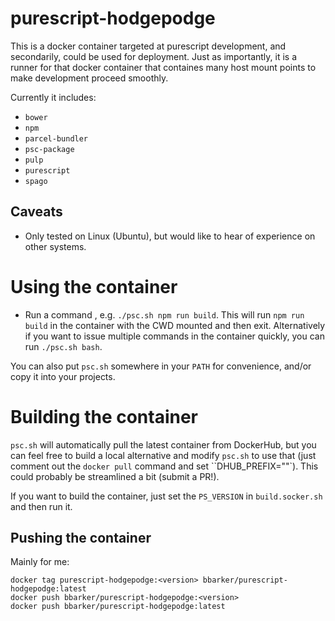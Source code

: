 # purescript-hodgepodge

This is a docker container targeted at purescript development, and secondarily,
could be used for deployment. Just as importantly, it is a runner for that docker
container that containes many host mount points to make development proceed smoothly.

Currently it includes:

* `bower`
* `npm`
* `parcel-bundler`
* `psc-package`
* `pulp`
* `purescript`
* `spago`

## Caveats
* Only tested on Linux (Ubuntu), but would like to hear of experience on other
  systems.

# Using the container

* Run a command , e.g. `./psc.sh npm run build`. This will run `npm run build`
in the container with the CWD mounted and then exit. Alternatively
if you want to issue multiple commands in the container quickly, you can run
`./psc.sh bash`.

You can also put `psc.sh` somewhere in your `PATH` for convenience, and/or
copy it into your projects.


# Building the container

`psc.sh` will automatically pull the latest container from DockerHub, but you
can feel free to build a local alternative and modify `psc.sh` to use that (just
comment out the `docker pull` command and set ``DHUB_PREFIX=""`). This could probably be streamlined a bit
(submit a PR!).

If you want to build the container, just set the `PS_VERSION` in `build.socker.sh`
and then run it.

## Pushing the container

Mainly for me:

```
docker tag purescript-hodgepodge:<version> bbarker/purescript-hodgepodge:latest
docker push bbarker/purescript-hodgepodge:<version>
docker push bbarker/purescript-hodgepodge:latest
```
